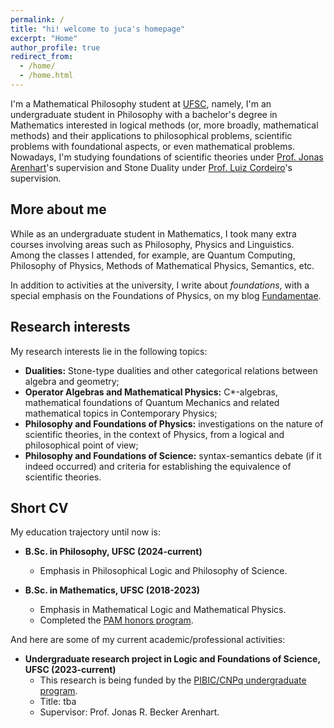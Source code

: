 ```yaml
---
permalink: /
title: "hi! welcome to juca's homepage"
excerpt: "Home"
author_profile: true
redirect_from: 
  - /home/
  - /home.html
---
```


I'm a Mathematical Philosophy student at [UFSC](https://ufsc.br/), namely, I'm an undergraduate student in Philosophy with a bachelor's degree in Mathematics interested in logical methods (or, more broadly, mathematical methods) and their applications to philosophical problems, scientific problems with foundational aspects, or even mathematical problems. Nowadays, I'm studying foundations of scientific theories under [Prof. Jonas Arenhart](https://fil.cfh.ufsc.br/jonas-becker-arenhart/)'s supervision and Stone Duality under [Prof. Luiz Cordeiro](http://mtm.ufsc.br/~cordeiro/)'s supervision.

## More about me

While as an undergraduate student in Mathematics, I took many extra courses involving areas such as Philosophy, Physics and Linguistics. Among the classes I attended, for example, are Quantum Computing, Philosophy of Physics, Methods of Mathematical Physics, Semantics, etc.

In addition to activities at the university, I write about _foundations_, with a special emphasis on the Foundations of Physics, on my blog [Fundamentae](http://fundamentae.com).

## Research interests

My research interests lie in the following topics:

* **Dualities:** Stone-type dualities and other categorical relations between algebra and geometry;
* **Operator Algebras and Mathematical Physics:** C*-algebras, mathematical foundations of Quantum Mechanics and related mathematical topics in Contemporary Physics;
* **Philosophy and Foundations of Physics:** investigations on the nature of scientific theories, in the context of Physics, from a logical and philosophical point of view;
* **Philosophy and Foundations of Science:** syntax-semantics debate (if it indeed occurred) and criteria for establishing the equivalence of scientific theories.

## Short CV

My education trajectory until now is:

* **B.Sc. in Philosophy, UFSC (2024-current)**
  * Emphasis in Philosophical Logic and Philosophy of Science.

* **B.Sc. in Mathematics, UFSC (2018-2023)**
  * Emphasis in Mathematical Logic and Mathematical Physics.
  * Completed the [PAM honors program](http://pam.mtm.ufsc.br/).

And here are some of my current academic/professional activities:

* **Undergraduate research project in Logic and Foundations of Science, UFSC (2023-current)**
  * This research is being funded by the [PIBIC/CNPq undergraduate program](http://pibic.propesq.ufsc.br/).
  * Title: tba
  * Supervisor: Prof. Jonas R. Becker Arenhart.

